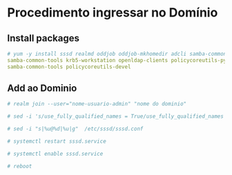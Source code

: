 # Procedimento ingressar no Domínio

## Install packages
```yaml
# yum -y install sssd realmd oddjob oddjob-mkhomedir adcli samba-common \
samba-common-tools krb5-workstation openldap-clients policycoreutils-python \
samba-common-tools policycoreutils-devel
```

## Add ao Dominio
```yaml
# realm join --user="nome-usuario-admin" "nome do dominio"
```
```yaml
# sed -i 's/use_fully_qualified_names = True/use_fully_qualified_names = False/' /etc/sssd/sssd.conf

# sed -i "s|%u@%d|%u|g"  /etc/sssd/sssd.conf

# systemctl restart sssd.service

# systemctl enable sssd.service

# reboot
```


